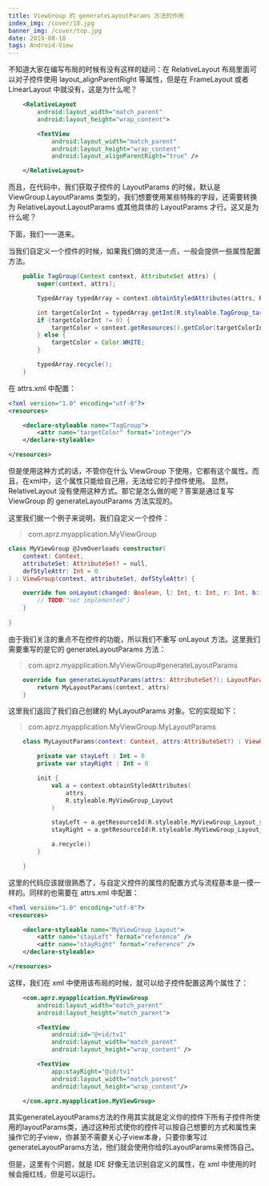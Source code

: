```yaml
---
title: ViewGroup 的 generateLayoutParams 方法的作用
index_img: /cover/18.jpg
banner_img: /cover/top.jpg
date: 2019-08-18
tags: Android-View
---
```



不知道大家在编写布局的时候有没有这样的疑问：在 RelativeLayout 布局里面可以对子控件使用 layout_alignParentRight 等属性，但是在 FrameLayout 或者 LinearLayout 中就没有，这是为什么呢？

```xml
    <RelativeLayout
        android:layout_width="match_parent"
        android:layout_height="wrap_content">

        <TextView
            android:layout_width="match_parent"
            android:layout_height="wrap_content"
            android:layout_alignParentRight="true" />

    </RelativeLayout>
```



而且，在代码中，我们获取子控件的 LayoutParams 的时候，默认是 ViewGroup.LayoutParams  类型的，我们想要使用某些特殊的字段，还需要转换为 RelativeLayout.LayoutParams 或其他具体的 LayoutParams 才行。这又是为什么呢？



下面，我们一一道来。

当我们自定义一个控件的时候，如果我们做的灵活一点，一般会提供一些属性配置方法。

```java
    public TagGroup(Context context, AttributeSet attrs) {
        super(context, attrs);

        TypedArray typedArray = context.obtainStyledAttributes(attrs, R.styleable.TagGroup);

        int targetColorInt = typedArray.getInt(R.styleable.TagGroup_targetColor, 0);
        if (targetColorInt != 0) {
            targetColor = context.getResources().getColor(targetColorInt);
        } else {
            targetColor = Color.WHITE;
        }

        typedArray.recycle();
    }
```

在 attrs.xml 中配置：

```xml
<?xml version="1.0" encoding="utf-8"?>
<resources>

    <declare-styleable name="TagGroup">
        <attr name="targetColor" format="integer"/>
    </declare-styleable>

</resources>
```

但是使用这种方式的话，不管你在什么 ViewGroup 下使用，它都有这个属性。而且，在xml中，这个属性只能给自己用，无法给它的子控件使用。 显然，RelativeLayout 没有使用这种方式。那它是怎么做的呢？答案是通过复写 ViewGroup 的 generateLayoutParams 方法实现的。

这里我们据一个例子来说明，我们自定义一个控件：

> com.aprz.myapplication.MyViewGroup

```kotlin
class MyViewGroup @JvmOverloads constructor(
    context: Context,
    attributeSet: AttributeSet? = null,
    defStyleAttr: Int = 0
) : ViewGroup(context, attributeSet, defStyleAttr) {

    override fun onLayout(changed: Boolean, l: Int, t: Int, r: Int, b: Int) {
        // TODO("not implemented")
    }
    
}
```

由于我们关注的重点不在控件的功能，所以我们不重写 onLayout 方法。这里我们需要重写的是它的 generateLayoutParams  方法：

> com.aprz.myapplication.MyViewGroup#generateLayoutParams

```kotlin
    override fun generateLayoutParams(attrs: AttributeSet?): LayoutParams {
        return MyLayoutParams(context, attrs)
    }
```

这里我们返回了我们自己创建的 MyLayoutParams 对象。它的实现如下：

> com.aprz.myapplication.MyViewGroup.MyLayoutParams

```kotlin
    class MyLayoutParams(context: Context, attrs:AttributeSet?) : ViewGroup.MarginLayoutParams(context, attrs) {

        private var stayLeft : Int = 0
        private var stayRight : Int = 0

        init {
            val a = context.obtainStyledAttributes(
                attrs,
                R.styleable.MyViewGroup_Layout
            )

            stayLeft = a.getResourceId(R.styleable.MyViewGroup_Layout_stayLeft, 0)
            stayRight = a.getResourceId(R.styleable.MyViewGroup_Layout_stayRight, 0)

            a.recycle()
        }

    }
```

这里的代码应该就很熟悉了，与自定义控件的属性的配置方式与流程基本是一摸一样的。同样的也需要在 attrs.xml 中配置：

```xml
<?xml version="1.0" encoding="utf-8"?>
<resources>

    <declare-styleable name="MyViewGroup_Layout">
        <attr name="stayLeft" format="reference" />
        <attr name="stayRight" format="reference" />
    </declare-styleable>

</resources>
```

这样，我们在 xml 中使用该布局的时候，就可以给子控件配置这两个属性了：

```xml
    <com.aprz.myapplication.MyViewGroup
        android:layout_width="match_parent"
        android:layout_height="match_parent">

        <TextView
            android:id="@+id/tv1"
            android:layout_width="match_parent"
            android:layout_height="wrap_content" />

        <TextView
            app:stayRight="@id/tv1"
            android:layout_width="match_parent"
            android:layout_height="wrap_content"/>

    </com.aprz.myapplication.MyViewGroup>
```

其实generateLayoutParams方法的作用其实就是定义你的控件下所有子控件所使用的layoutParams类，通过这种形式使你的控件可以按自己想要的方式和属性来操作它的子view，你甚至不需要关心子view本身，只要你重写过generateLayoutParams方法，他们就会使用你给的LayoutParams来修饰自己。



但是，这里有个问题，就是 IDE 好像无法识别自定义的属性，在 xml 中使用的时候会报红线，但是可以运行。

